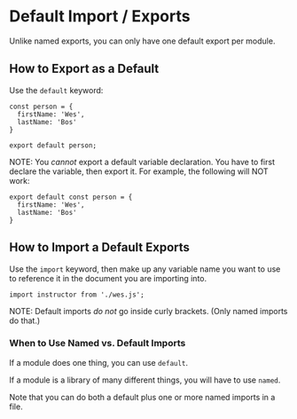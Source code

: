 # Default Import / Exports

Unlike named exports, you can only have one default export per module.


## How to Export as a Default

Use the `default` keyword:

```
const person = {
  firstName: 'Wes',
  lastName: 'Bos'
}

export default person;
```


NOTE: You *cannot* export a default variable declaration.  You have to first declare the variable, then export it.  For example, the following will NOT work:

```
export default const person = {
  firstName: 'Wes',
  lastName: 'Bos'
}
```


## How to Import a Default Exports

Use the `import` keyword, then make up any variable name you want to use to reference it in the document you are importing into.

```
import instructor from './wes.js';
```

NOTE: Default imports *do not* go inside curly brackets.  (Only named imports do that.)


### When to Use Named vs. Default Imports

If a module does one thing, you can use `default`.

If a module is a library of many different things, you will have to use `named`.

Note that you can do both a default plus one or more named imports in a file.